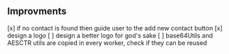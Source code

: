 ## Improvments

[x] if no contact is found then guide user to the add new contact button
[x] design a logo
[ ] design a better logo for god's sake
[ ] base64Utils and AESCTR utils are copied in every worker, check if they can be reused

